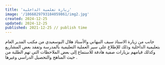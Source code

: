 ```yaml
---
title: 'زيارة تعلمية الداخلية'
image: '/1866829793184059861/img2.jpg'
created: 2024-12-25
updated: 2024-12-25
published: 2021-12-25 // publish time
---
```

جانب من زيارة الاستاذ سيف النبهاني والأستاذ هلال البوسعيدي من مكتب المدير العام بتعليمية الداخلية وذلك للإطلاع على سير العملية التعليمية بالمدرسة وتفقد بعض المشاريع وكذلك قيامهم بزيارات صفية هادفة للاستماع إلى بعض الملاحظات التي تهم الطلبة من حيث المناهج والتحصيل الدراسي وغيرها .
